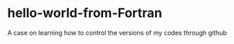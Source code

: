 # hello-world-from-Fortran
A case on learning how to control the versions of my codes through github

